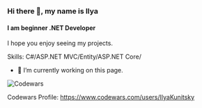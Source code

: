 ### Hi there 👋, my name is Ilya
#### I am beginner .NET Developer 
I hope you enjoy seeing my projects.

Skills: С#/ASP.NET MVC/Entity/ASP.NET Core/

- 🔭 I’m currently working on this page. 

![Codewars](https://www.codewars.com/users/IlyaKunitsky/badges/large)

Codewars Profile:
https://www.codewars.com/users/IlyaKunitsky

